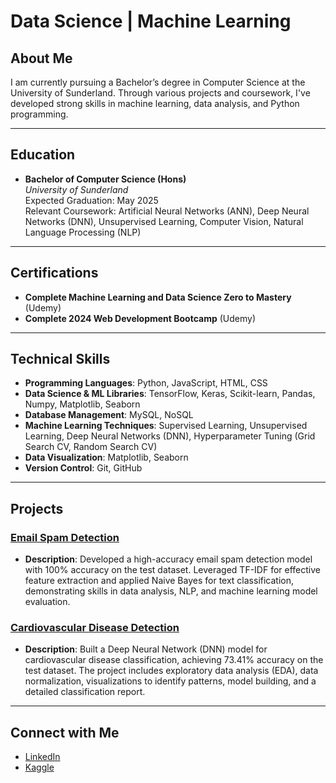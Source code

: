 # Data Science | Machine Learning

## About Me
I am currently pursuing a Bachelor’s degree in Computer Science at the University of Sunderland. Through various projects and coursework, I've developed strong skills in machine learning, data analysis, and Python programming.

---

## Education
- **Bachelor of Computer Science (Hons)**  
  *University of Sunderland*  
  Expected Graduation: May 2025  
  Relevant Coursework: Artificial Neural Networks (ANN), Deep Neural Networks (DNN), Unsupervised Learning, Computer Vision, Natural Language Processing (NLP)
  
---

## Certifications
- **Complete Machine Learning and Data Science Zero to Mastery** (Udemy)
- **Complete 2024 Web Development Bootcamp** (Udemy)
  
---

## Technical Skills
- **Programming Languages**: Python, JavaScript, HTML, CSS
- **Data Science & ML Libraries**: TensorFlow, Keras, Scikit-learn, Pandas, Numpy, Matplotlib, Seaborn
- **Database Management**: MySQL, NoSQL
- **Machine Learning Techniques**: Supervised Learning, Unsupervised Learning, Deep Neural Networks (DNN), Hyperparameter Tuning (Grid Search CV, Random Search CV)
- **Data Visualization**: Matplotlib, Seaborn
- **Version Control**: Git, GitHub
  
---

## Projects
### [Email Spam Detection](https://www.kaggle.com/code/phonemyatkyawthu/email-spam-classification-phone-myat-kyaw-thu)
- **Description**: Developed a high-accuracy email spam detection model with 100% accuracy on the test dataset. Leveraged TF-IDF for effective feature extraction and applied Naive Bayes for text classification, demonstrating skills in data analysis, NLP, and machine learning model evaluation.
  
### [Cardiovascular Disease Detection](https://www.kaggle.com/code/phonemyatkyawthu/cardiovascular-disease-phone-myat-kyaw-thu)
- **Description**: Built a Deep Neural Network (DNN) model for cardiovascular disease classification, achieving 73.41% accuracy on the test dataset. The project includes exploratory data analysis (EDA), data normalization, visualizations to identify patterns, model building, and a detailed classification report.
  
---

## Connect with Me
- [LinkedIn](https://www.linkedin.com/in/phonemyatkyawthu/)
- [Kaggle](https://www.kaggle.com/phonemyatkyawthu)
